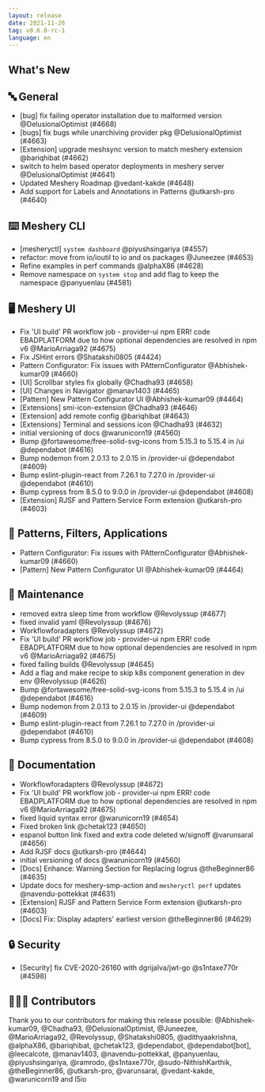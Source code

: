 ```yaml
---
layout: release
date: 2021-11-26
tag: v0.6.0-rc-1
language: en
---
```


## What's New
## 🔤 General
- [bug] fix failing operator installation due to malformed version @DelusionalOptimist (#4668)
- [bugs] fix bugs while unarchiving provider pkg @DelusionalOptimist (#4663)
- [Extension] upgrade meshsync version to match meshery extension @bariqhibat (#4662)
- switch to helm based operator deployments in meshery server @DelusionalOptimist (#4641)
- Updated Meshery Roadmap @vedant-kakde (#4648)
- Add support for Labels and Annotations in Patterns @utkarsh-pro (#4640)

## ⌨️ Meshery CLI

- [mesheryctl] `system dashboard`  @piyushsingariya (#4557)
- refactor: move from io/ioutil to io and os packages @Juneezee (#4653)
- Refine examples in perf commands @alphaX86 (#4628)
- Remove namespace on `system stop` and add flag to keep the namespace @panyuenlau (#4581)

## 🖥 Meshery UI

- Fix 'UI build' PR workflow job - provider-ui npm ERR! code EBADPLATFORM due to how optional dependencies are resolved in npm v6 @MarioArriaga92 (#4675)
- Fix JSHint errors @Shatakshi0805 (#4424)
- Pattern Configurator: Fix issues with PAtternConfigurator @Abhishek-kumar09 (#4660)
- [UI] Scrollbar styles fix globally @Chadha93 (#4658)
- [UI] Changes in Navigator @manav1403 (#4465)
- [Pattern] New Pattern Configurator UI @Abhishek-kumar09 (#4464)
- [Extensions] smi-icon-extension @Chadha93 (#4646)
- [Extension] add remote config @bariqhibat (#4643)
- [Extensions] Terminal and sessions icon @Chadha93 (#4632)
- initial versioning of docs @warunicorn19 (#4560)
- Bump @fortawesome/free-solid-svg-icons from 5.15.3 to 5.15.4 in /ui @dependabot (#4616)
- Bump nodemon from 2.0.13 to 2.0.15 in /provider-ui @dependabot (#4609)
- Bump eslint-plugin-react from 7.26.1 to 7.27.0 in /provider-ui @dependabot (#4610)
- Bump cypress from 8.5.0 to 9.0.0 in /provider-ui @dependabot (#4608)
- [Extension] RJSF and Pattern Service Form extension @utkarsh-pro (#4603)

## 🔋 Patterns, Filters, Applications

- Pattern Configurator: Fix issues with PAtternConfigurator @Abhishek-kumar09 (#4660)
- [Pattern] New Pattern Configurator UI @Abhishek-kumar09 (#4464)

## 🧰 Maintenance

- removed extra sleep time from workflow @Revolyssup (#4677)
- fixed invalid yaml @Revolyssup (#4676)
- Workflowforadapters @Revolyssup (#4672)
- Fix 'UI build' PR workflow job - provider-ui npm ERR! code EBADPLATFORM due to how optional dependencies are resolved in npm v6 @MarioArriaga92 (#4675)
- fixed failing builds @Revolyssup (#4645)
- Add a flag and make recipe to skip k8s component generation in dev env @Revolyssup (#4626)
- Bump @fortawesome/free-solid-svg-icons from 5.15.3 to 5.15.4 in /ui @dependabot (#4616)
- Bump nodemon from 2.0.13 to 2.0.15 in /provider-ui @dependabot (#4609)
- Bump eslint-plugin-react from 7.26.1 to 7.27.0 in /provider-ui @dependabot (#4610)
- Bump cypress from 8.5.0 to 9.0.0 in /provider-ui @dependabot (#4608)

## 📖 Documentation

- Workflowforadapters @Revolyssup (#4672)
- Fix 'UI build' PR workflow job - provider-ui npm ERR! code EBADPLATFORM due to how optional dependencies are resolved in npm v6 @MarioArriaga92 (#4675)
- fixed liquid syntax error @warunicorn19 (#4654)
- Fixed broken link @chetak123 (#4650)
- espanol button link fixed and extra code deleted  w/signoff @varunsaral (#4656)
- Add RJSF docs @utkarsh-pro (#4644)
- initial versioning of docs @warunicorn19 (#4560)
- [Docs] Enhance: Warning Section for Replacing logrus @theBeginner86 (#4635)
- Update docs for meshery-smp-action and `mesheryctl perf` updates @navendu-pottekkat (#4631)
- [Extension] RJSF and Pattern Service Form extension @utkarsh-pro (#4603)
- [Docs] Fix: Display adapters' earliest version  @theBeginner86 (#4629)

## 🔒 Security

- [Security] fix CVE-2020-26160 with dgrijalva/jwt-go @s1ntaxe770r (#4598)

## 👨🏽‍💻 Contributors

Thank you to our contributors for making this release possible:
@Abhishek-kumar09, @Chadha93, @DelusionalOptimist, @Juneezee, @MarioArriaga92, @Revolyssup, @Shatakshi0805, @adithyaakrishna, @alphaX86, @bariqhibat, @chetak123, @dependabot, @dependabot[bot], @leecalcote, @manav1403, @navendu-pottekkat, @panyuenlau, @piyushsingariya, @ramrodo, @s1ntaxe770r, @sudo-NithishKarthik, @theBeginner86, @utkarsh-pro, @varunsaral, @vedant-kakde, @warunicorn19 and l5io
